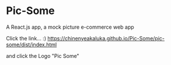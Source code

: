 # Pic-Some
A React.js app, a mock picture e-commerce web app

Click the link... :)
https://chinenyeakaluka.github.io/Pic-Some/pic-some/dist/index.html

and click the Logo "Pic Some"
